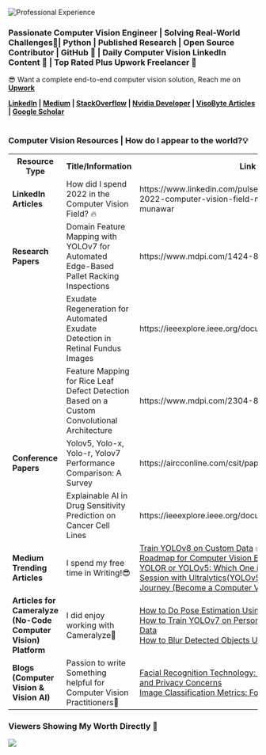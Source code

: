 ![Professional Experience](https://user-images.githubusercontent.com/62513924/209214270-846e7951-de68-42cb-9414-9a99d6535d1f.gif)

 
### Passionate Computer Vision Engineer | Solving Real-World Challenges🔎| Python | Published Research | Open Source Contributor | GitHub 🌟 | Daily Computer Vision LinkedIn Content 🚀 | Top Rated Plus Upwork Freelancer 💪

😎 Want a complete end-to-end computer vision solution, Reach me on <b><a href="https://www.upwork.com/freelancers/~0113b0ca61867c1652">Upwork</a></b>
 
<b><a href = "https://www.linkedin.com/in/muhammadrizwanmunawar/">LinkedIn</a> | <a href= "https://medium.com/@muhammadrizwanmunawar">Medium</a> | <a href = "https://stackoverflow.com/users/13109683/muhammad-rizwan-munawar">StackOverflow</a> | <a href="https://forums.developer.nvidia.com/u/muhammadrizwanmunawar/"> Nvidia Developer</a> | <a href="https://www.visobyte.com/">VisoByte Articles</a> | <a href="https://scholar.google.com/citations?user=r3hkNdoAAAAJ"> Google Scholar</a></b><br><br></b>
</div>  

<h3>Computer Vision Resources | How do I appear to the world?💡</h3>

<table>
    <tr>
        <th>Resource Type</th>
        <th>Title/Information</th>
        <th>Link</th>
    </tr>
    <tr>
        <td><b>LinkedIn Articles</b></td>
        <td>How did I spend 2022 in the Computer Vision Field? 🔥</td>
        <td>https://www.linkedin.com/pulse/how-did-i-spend-2022-computer-vision-field-muhammad-rizwan-munawar</td>
    </tr>
    <tr>
        <td><b>Research Papers</b></td>
        <td>Domain Feature Mapping with YOLOv7 for Automated Edge-Based Pallet Racking Inspections</td>
        <td>https://www.mdpi.com/1424-8220/22/18/6927</td>
    </tr>
    <tr>
        <td></td>
        <td>Exudate Regeneration for Automated Exudate Detection in Retinal Fundus Images</td>
        <td>https://ieeexplore.ieee.org/document/9885192</td>
    </tr>
    <tr>
        <td></td>
        <td>Feature Mapping for Rice Leaf Defect Detection Based on a Custom Convolutional Architecture</td>
        <td>https://www.mdpi.com/2304-8158/11/23/3914</td>
    </tr>
    <tr>
        <td><b>Conference Papers</b></td>
        <td>Yolov5, Yolo-x, Yolo-r, Yolov7 Performance Comparison: A Survey</td>
        <td>https://aircconline.com/csit/papers/vol12/csit121602.pdf</td>
    </tr>
    <tr>
        <td></td>
        <td>Explainable AI in Drug Sensitivity Prediction on Cancer Cell Lines</td>
        <td>https://ieeexplore.ieee.org/document/9922931</td>
    </tr>
    <tr>
        <td><b>Medium Trending Articles</b></td>
        <td>I spend my free time in Writing!😎 </td>
        <td>
            <a href="https://medium.com/augmented-startups/train-yolov8-on-custom-data-6d28cd348262">Train YOLOv8 on Custom Data</a> ✅<br>
            <a href="https://medium.com/augmented-startups/roadmap-for-computer-vision-engineer-45167b94518c">Roadmap for Computer Vision Engineer</a> 🔥<br>
            <a href="https://medium.com/augmented-startups/yolor-or-yolov5-which-one-is-better-2f844d35e1a1">YOLOR or YOLOv5: Which One is Better?</a> 🔥<br>
            <a href="https://ultralytics.com/article/Becoming-a-Computer-Vision-Engineer">Session with Ultralytics(YOLOv5) about Computer Vision Journey (Become a Computer Vision Engineer)</a> 🔥
        </td>
    </tr>
    <tr>
        <td><b>Articles for Cameralyze (No-Code Computer Vision) Platform</b></td>
        <td>I did enjoy working with Cameralyze🙂</td>
        <td>
            <a href="https://www.cameralyze.co/blog/how-to-do-pose-estimation-using-yolov7">How to Do Pose Estimation Using YOLOv7</a><br>
            <a href="https://www.cameralyze.co/blog/how-to-train-yolov7-on-personal-protective-equipment-data">How to Train YOLOv7 on Personal Protective Equipment Data</a><br>
            <a href="https://www.cameralyze.co/blog/how-to-blur-detected-objects-using-yolov7">How to Blur Detected Objects Using YOLOv7</a>
        </td>
    </tr>
     <tr>
        <td><b>Blogs (Computer Vision & Vision AI)</b></td>
        <td>Passion to write Something helpful for Computer Vision Practitioners🌟</td>
        <td>
            <a href="https://www.visobyte.com/2023/05/facial-recognition-technology-ethical-considerations-and-privacy-concerns.html">Facial Recognition Technology: Ethical Considerations and Privacy Concerns</a><br>
            <a href="https://www.visobyte.com/2023/05/image-classification-metrics-formulas-and-examples.html">Image Classification Metrics: Formulas and Examples</a>
        </td>
    </tr>
</table>

</body>
</html>

<h3> Viewers Showing My Worth Directly 💪</h3> 

 ![](https://komarev.com/ghpvc/?username=RizwanMunawar&label=Visitors&color=brightgreen)
 </div>
